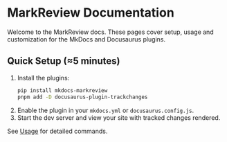 # MarkReview Documentation

Welcome to the MarkReview docs. These pages cover setup, usage and customization for the MkDocs and Docusaurus plugins.

## Quick Setup (≈5 minutes)

1. Install the plugins:
   ```bash
   pip install mkdocs-markreview
   pnpm add -D docusaurus-plugin-trackchanges
   ```
2. Enable the plugin in your `mkdocs.yml` or `docusaurus.config.js`.
3. Start the dev server and view your site with tracked changes rendered.

See [Usage](usage.md) for detailed commands.
